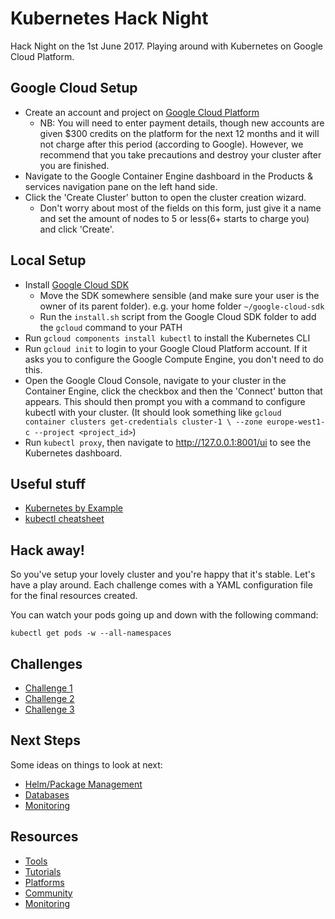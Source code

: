 # Kubernetes Hack Night

Hack Night on the 1st June 2017. Playing around with Kubernetes on Google Cloud Platform.

## Google Cloud Setup

* Create an account and project on [Google Cloud Platform](https://cloud.google.com/)
  * NB: You will need to enter payment details, though new accounts are given $300 credits on the platform for the next 12 months and it will not charge after this period (according to Google). However, we recommend that you take precautions and destroy your cluster after you are finished.
* Navigate to the Google Container Engine dashboard in the Products & services navigation pane on the left hand side.
* Click the 'Create Cluster' button to open the cluster creation wizard.
  * Don't worry about most of the fields on this form, just give it a name and set the amount of nodes to 5 or less(6+ starts to charge you) and click 'Create'.

## Local Setup

* Install [Google Cloud SDK](https://cloud.google.com/sdk/)
  * Move the SDK somewhere sensible (and make sure your user is the owner of its parent folder). e.g. your home folder `~/google-cloud-sdk`
  * Run the `install.sh` script from the Google Cloud SDK folder to add the `gcloud` command to your PATH
* Run `gcloud components install kubectl` to install the Kubernetes CLI
* Run `gcloud init` to login to your Google Cloud Platform account. If it asks you to configure the Google Compute Engine, you don't need to do this.
* Open the Google Cloud Console, navigate to your cluster in the Container Engine, click the checkbox and then the 'Connect' button that appears. This should then prompt you with a command to configure kubectl with your cluster. (It should look something like `gcloud container clusters get-credentials cluster-1 \
    --zone europe-west1-c --project <project_id>`)
* Run `kubectl proxy`, then navigate to http://127.0.0.1:8001/ui to see the Kubernetes dashboard.

## Useful stuff

* [Kubernetes by Example](http://kubernetesbyexample.com/)
* [kubectl cheatsheet](https://kubernetes.io/docs/user-guide/kubectl-cheatsheet/)

## Hack away!

So you've setup your lovely cluster and you're happy that it's stable. Let's have a play around. Each challenge comes with a YAML configuration file for the final resources created.

You can watch your pods going up and down with the following command:

`kubectl get pods -w --all-namespaces`

## Challenges

* [Challenge 1](challenges/1/README.md)
* [Challenge 2](challenges/2/README.md)
* [Challenge 3](challenges/3/README.md)


## Next Steps

Some ideas on things to look at next:

* [Helm/Package Management](next_steps/helm.md)
* [Databases](next_steps/databases.md)
* [Monitoring](next_steps/monitoring.md)

## Resources

* [Tools](resources/tools.md)
* [Tutorials](resources/tutorials.md)
* [Platforms](resources/platforms.md)
* [Community](resources/community.md)
* [Monitoring](resources/monitoring.md)
